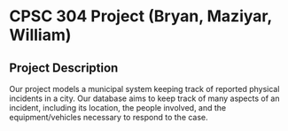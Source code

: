 # CPSC 304 Project (Bryan, Maziyar, William)

## Project Description
Our project models a municipal system keeping track of reported physical incidents in a city. Our database
aims to keep track of many aspects of an incident, including its location, the people involved, and the
equipment/vehicles necessary to respond to the case.


